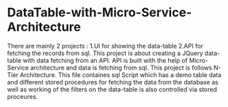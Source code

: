 # DataTable-with-Micro-Service-Architecture
There are mainly 2 projects :
	1.UI for showing the data-table
	2.API for fetching the records from sql.
This project is about creating a JQuery data-table with data fetching from an API. API is built with the help of Micro-Service architecture and data is fetching from sql. This project is follows N-Tier Architecture.
This file containes sql Script which has a demo table data and different stored procedures for fetching the data from the database as well as working of the filters on the data-table is also controlled via stored proceures.
